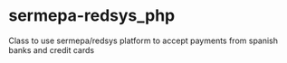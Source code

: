 # sermepa-redsys_php
Class to use sermepa/redsys platform to accept payments from spanish banks and credit cards
